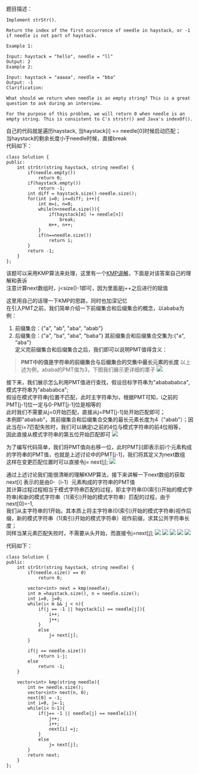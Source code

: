题目描述：
```
Implement strStr().

Return the index of the first occurrence of needle in haystack, or -1 if needle is not part of haystack.

Example 1:

Input: haystack = "hello", needle = "ll"
Output: 2
Example 2:

Input: haystack = "aaaaa", needle = "bba"
Output: -1
Clarification:

What should we return when needle is an empty string? This is a great question to ask during an interview.

For the purpose of this problem, we will return 0 when needle is an empty string. This is consistent to C's strstr() and Java's indexOf().
```  
  
自己的代码就是遍历haystack, 当haystack[i] == needle[0]时候启动匹配；  
当haystack的剩余长度小于needle时候，直接break  
代码如下：   
```
class Solution {
public:
    int strStr(string haystack, string needle) {
        if(needle.empty())
            return 0;
        if(haystack.empty())
            return -1;
        int diff = haystack.size()-needle.size();
        for(int i=0; i<=diff; i++){
            int m=i, n=0;
            while(n<needle.size()){
                if(haystack[m] != needle[n])
                    break;
                m++, n++;
            }
            if(n==needle.size())
                return i;
        }
        return -1;
    }
};
```

该题可以采用KMP算法来处理，这里有一个[KMP讲解](https://www.zhihu.com/question/21923021)，下面是对该答案自己的理解和表诉    
注意计算next数组时，j<size()-1即可，因为里面是j++之后进行的赋值    

这里用自己的话理一下KMP的思路，同时也加深记忆  
在引入PMT之前，我们简单介绍一下前缀集合和后缀集合的概念，以ababa为例：  
1. 前缀集合：{"a", "ab", "aba", "abab"}
2. 后缀集合：{"a", "ba", "aba", "baba"}
其前缀集合和后缀集合交集为:{"a", "aba"}  
定义完前缀集合和后缀集合之后，我们即可以说明PMT值得含义：  
> **PMT中的值是字符串的前缀集合与后缀集合的交集中最长元素的长度**
以上述为例，ababa的PMT值为3，下图我们展示更详细的栗子
![](https://pic4.zhimg.com/v2-e905ece7e7d8be90afc62fe9595a9b0f_r.jpg?source=1940ef5c)

接下来，我们展示怎么利用PMT值进行查找，假设目标字符串为"ababababca", 模式字符串为"abababca";  
假设在模式字符串j位置不匹配，此时主字符串为i，根据PMT可知，i之前的PMT[j-1]位一定与0-PMT[j-1]位是相等的  
此时我们不需要从j=0开始匹配，直接从j=PMT[j-1]处开始匹配即可；  
本例即"ababab"，其前缀集合和后缀集合交集的最长元素长度为4（"abab"）；因此当在i=7匹配失败时，我们可以确定i之前的4位与模式字符串的前4位相等，  
因此直接从模式字符串的第五位开始匹配即可
![](https://pic1.zhimg.com/80/v2-03a0d005badd0b8e7116d8d07947681c_720w.jpg?source=1940ef5c)

为了编写代码简单，我们将PMT值向右移一位，此时PMT[i]即表示前i个元素构成的字符串的PMT值，也就是上述讨论中的PMT[j-1]，我们将其定义为next数组  
这样在变更匹配位置时可以直接令j= next[j];
![](https://pic2.zhimg.com/80/v2-40b4885aace7b31499da9b90b7c46ed3_720w.jpg?source=1940ef5c)

通过上述讨论我们能很清晰的理解KMP算法，接下来讲解一下next数组的获取  
next[i] 表示的是由0-（i-1）元素构成的字符串的PMT值  
其计算过程过程相当于模式字符串匹配的过程，即主字符串(0(索引)开始的模式字符串)和新的模式字符串（1(索引)开始的模式字符串）匹配的过程，由于next[0]=-1,  
我们从主字符串的1开始。其本质上将主字符串(0(索引)开始的模式字符串)视作后缀，新的模式字符串（1(索引)开始的模式字符串）视作前缀，求其公共字符串长度；  
同样当某元素匹配失败时，不需要从头开始，而直接令j=next[j];
![](https://pic1.zhimg.com/v2-645f3ec49836d3c680869403e74f7934_r.jpg?source=1940ef5c)
![](https://pic3.zhimg.com/80/v2-06477b79eadce2d7d22b4410b0d49aba_720w.jpg?source=1940ef5c)
![](https://pic2.zhimg.com/80/v2-8a1a205df5cad7ab2f07498484a54a89_720w.jpg?source=1940ef5c)
![](https://pic1.zhimg.com/80/v2-f2b50c15e7744a7b358154610204cc62_720w.jpg?source=1940ef5c)
![](https://pic1.zhimg.com/80/v2-bd42e34a9266717b63706087a81092ac_720w.jpg?source=1940ef5c)

代码如下：    
```
class Solution {
public:
    int strStr(string haystack, string needle) {
        if(needle.size() == 0)
            return 0;
        
        vector<int> next = kmp(needle);
        int m =haystack.size(), n = needle.size();
        int i=0, j=0;
        while(i< m && j < n){
            if(j == -1 || haystack[i] == needle[j]){
                i++;
                j++;
            }
            else
                j= next[j];
        }
        
        if(j == needle.size())
            return i-j;
        else
            return -1;
    }
    
    vector<int> kmp(string needle){
        int n= needle.size();
        vector<int> next(n, 0);
        next[0] = -1;
        int i=0, j=-1;
        while(i< n-1){
            if(j== -1 || needle[j] == needle[i]){
                j++;
                i++;
                next[i] =j;
            }
            else
                j= next[j];
        }
        return next;
    }
};
```
